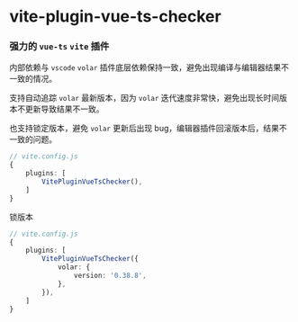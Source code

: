 # vite-plugin-vue-ts-checker

### 强力的 `vue-ts` `vite` 插件

内部依赖与 `vscode` `volar` 插件底层依赖保持一致，避免出现编译与编辑器结果不一致的情况。

支持自动追踪 `volar` 最新版本，因为 `volar` 迭代速度非常快，避免出现长时间版本不更新导致结果不一致。

也支持锁定版本，避免 `volar` 更新后出现 bug，编辑器插件回滚版本后，结果不一致的问题。

```ts
// vite.config.js
{
    plugins: [
        VitePluginVueTsChecker(),
    ]
}
```

锁版本

```ts
// vite.config.js
{
    plugins: [
        VitePluginVueTsChecker({
            volar: {
                version: '0.38.8',
            },
        }),
    ]
}
```
